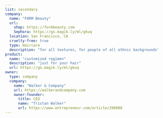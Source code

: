 ```yaml
---
list: secondary
company:
  name: "FORM Beauty"
  url:
    shop: https://formbeauty.com
    Sephora: https://go.magik.ly/ml/gkuq
  location: San Francisco, CA
  cruelty-free: true
  type: Haircare
  description: "for all textures, for people of all ethnic backgrounds"
product:
  name: "customized regimen"
  description: "just for your hair"
  url: https://go.magik.ly/ml/gkuq
owner:
  type: company
  company:
    name: "Walker & Company"
    url: https://walkerandcompany.com
    owner-founder:
      title: CEO
      name: "Tristan Walker"
      url: https://www.entrepreneur.com/article/296088
---
```

